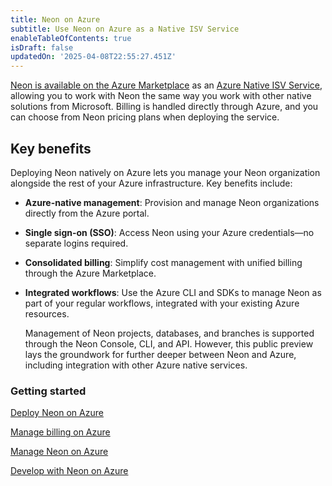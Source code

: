 ```yaml
---
title: Neon on Azure
subtitle: Use Neon on Azure as a Native ISV Service
enableTableOfContents: true
isDraft: false
updatedOn: '2025-04-08T22:55:27.451Z'
---
```


<PublicPreview/>

[Neon is available on the Azure Marketplace](https://azuremarketplace.microsoft.com/en-us/marketplace/apps/neon1722366567200.neon_serverless_postgres_azure_prod?tab=Overview) as an [Azure Native ISV Service](https://learn.microsoft.com/en-us/azure/partner-solutions/partners), allowing you to work with Neon the same way you work with other native solutions from Microsoft. Billing is handled directly through Azure, and you can choose from Neon pricing plans when deploying the service.

## Key benefits
Deploying Neon natively on Azure lets you manage your Neon organization alongside the rest of your Azure infrastructure. Key benefits include:

- **Azure-native management**: Provision and manage Neon organizations directly from the Azure portal.
- **Single sign-on (SSO)**: Access Neon using your Azure credentials—no separate logins required.
- **Consolidated billing**: Simplify cost management with unified billing through the Azure Marketplace.
- **Integrated workflows**: Use the Azure CLI and SDKs to manage Neon as part of your regular workflows, integrated with your existing Azure resources.

    <Admonition type="note">
    Management of Neon projects, databases, and branches is supported through the Neon Console, CLI, and API. However, this public preview lays the groundwork for further deeper between Neon and Azure, including integration with other Azure native services.
    </Admonition>

### Getting started

<DetailIconCards>

<a href="/docs/azure/azure-deploy" description="Deploy Neon Postgres as Native ISV Service from the Azure Marketplace" icon="enable">Deploy Neon on Azure</a>

<a href="/docs/introduction/billing-azure-marketplace" description="Manage billing for the Neon Native ISV Service on Azure" icon="enable">Manage billing on Azure</a>

<a href="/docs/azure/azure-manage" description="How to manage your Neon Native ISV Service on Azure" icon="cli">Manage Neon on Azure</a>

<a href="/docs/azure/azure-develop" description="Resource for developing with Neon on Azure" icon="code">Develop with Neon on Azure</a>

</DetailIconCards>
